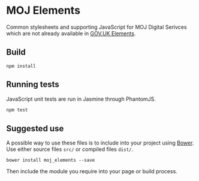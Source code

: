 # MOJ Elements

Common stylesheets and supporting JavaScript for MOJ Digital Serivces which are not already available in [GOV.UK Elements](https://github.com/alphagov/govuk_elements).

## Build

```
npm install
```

## Running tests

JavaScript unit tests are run in Jasmine through PhantomJS.

```bash
npm test
```

## Suggested use

A possible way to use these files is to include into your project using [Bower](http://bower.io). Use either source files `src/` or compiled files `dist/`.

    bower install moj_elements --save

Then include the module you require into your page or build process.

